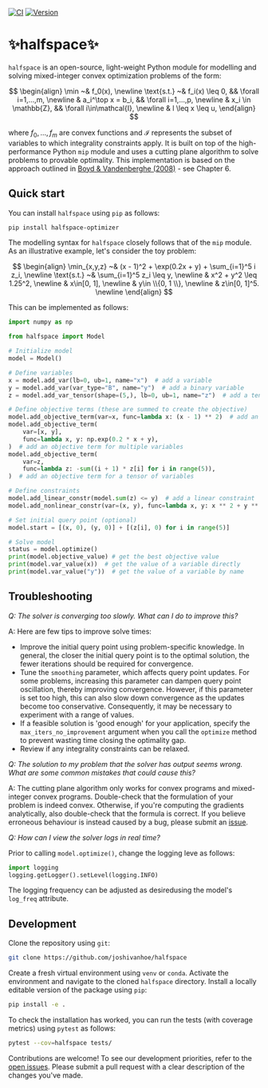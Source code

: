 [![CI](https://github.com/joshivanhoe/halfspace/actions/workflows/ci.yml/badge.svg?branch=main)](https://github.com/joshivanhoe/halfspace/actions/workflows/ci.yml)
[![Version](https://img.shields.io/pypi/v/halfspace-optimizer?color=blue)](https://pypi.org/project/halfspace-optimizer/)


# ✨halfspace✨

`halfspace` is an open-source, light-weight Python module for modelling and solving mixed-integer convex optimization problems of the form:

$$
\begin{align}
\min ~& f_0(x), \newline
\text{s.t.} ~& f_i(x) \leq 0, && \forall i=1,...,m, \newline
& a_i^\top x = b_i,  && \forall i=1,...,p, \newline
& x_i \in \mathbb{Z}, && \forall i\in\mathcal{I}, \newline
& l \leq x \leq u,
\end{align}
$$

where $f_0,...,f_m$ are convex functions and $\mathcal{I}$ represents the subset of variables to which integrality constraints apply.
It is built on top of the high-performance Python `mip` module and uses a cutting plane algorithm to solve problems to provable optimality.
This implementation is based on the approach outlined in [Boyd & Vandenberghe (2008)](https://see.stanford.edu/materials/lsocoee364b/05-localization_methods_notes.pdf) - see Chapter 6.


## Quick start

You can install `halfspace` using `pip` as follows:

```bash
pip install halfspace-optimizer
```

The modelling syntax for `halfspace` closely follows that of the `mip` module. As an illustrative example, let's consider the toy problem:

$$
\begin{align}
\min_{x,y,z} ~& (x - 1)^2 + \exp(0.2x + y) + \sum_{i=1}^5 i z_i, \newline
\text{s.t.}  ~& \sum_{i=1}^5 z_i \leq y, \newline
& x^2 + y^2 \leq 1.25^2, \newline
& x\in[0, 1], \newline
& y\in \\{0, 1 \\}, \newline
& z\in[0, 1]^5. \newline
\end{align}
$$

This can be implemented as follows:

```python
import numpy as np

from halfspace import Model

# Initialize model
model = Model()

# Define variables
x = model.add_var(lb=0, ub=1, name="x")  # add a variable
y = model.add_var(var_type="B", name="y")  # add a binary variable
z = model.add_var_tensor(shape=(5,), lb=0, ub=1, name="z")  # add a tensor of variables

# Define objective terms (these are summed to create the objective)
model.add_objective_term(var=x, func=lambda x: (x - 1) ** 2)  # add an objective term for one variable
model.add_objective_term(
    var=[x, y],
    func=lambda x, y: np.exp(0.2 * x + y),
)  # add an objective term for multiple variables
model.add_objective_term(
    var=z,
    func=lambda z: -sum((i + 1) * z[i] for i in range(5)),
)  # add an objective term for a tensor of variables

# Define constraints
model.add_linear_constr(model.sum(z) <= y)  # add a linear constraint
model.add_nonlinear_constr(var=(x, y), func=lambda x, y: x ** 2 + y ** 2 - 1.25 ** 2)  # add a nonlinear constraint

# Set initial query point (optional)
model.start = [(x, 0), (y, 0)] + [(z[i], 0) for i in range(5)]

# Solve model
status = model.optimize()
print(model.objective_value) # get the best objective value
print(model.var_value(x))  # get the value of a variable directly
print(model.var_value("y"))  # get the value of a variable by name
```

## Troubleshooting

*Q: The solver is converging too slowly. What can I do to improve this?*

A: Here are few tips to improve solve times:
- Improve the initial query point using problem-specific knowledge. In general, the closer the initial query point is to the optimal solution, the fewer iterations should be required for convergence.
- Tune the `smoothing` parameter, which affects query point updates. For some problems, increasing this parameter can dampen query point oscillation, thereby improving convergence. However, if this parameter is set too high, this can also slow down convergence as the updates become too conservative. Consequently, it may be necessary to experiment with a range of values.
- If a feasible solution is 'good enough' for your application, specify the `max_iters_no_improvement` argument when you call the `optimize` method to prevent wasting time closing the optimality gap.
- Review if any integrality constraints can be relaxed.


*Q: The solution to my problem that the solver has output seems wrong. What are some common mistakes that could cause this?*

A: The cutting plane algorithm only works for convex programs and mixed-integer convex programs. Double-check that the formulation of your problem is indeed convex.
Otherwise, if you're computing the gradients analytically, also double-check that the formula is correct. If you believe erroneous behaviour is instead caused by a bug, please submit an [issue](https://github.com/joshivanhoe/halfspace/issues/new).

*Q: How can I view the solver logs in real time?*

Prior to calling `model.optimize()`, change the logging leve as follows:

```python
import logging
logging.getLogger().setLevel(logging.INFO)
```

The logging frequency can be adjusted as desiredusing the model's `log_freq` attribute.

## Development

Clone the repository using `git`:

```bash
git clone https://github.com/joshivanhoe/halfspace
````

Create a fresh virtual environment using `venv` or `conda`.
Activate the environment and navigate to the cloned `halfspace` directory.
Install a locally editable version of the package using `pip`:

```bash
pip install -e .
```

To check the installation has worked, you can run the tests (with coverage metrics) using `pytest` as follows:

```bash
pytest --cov=halfspace tests/
```

Contributions are welcome! To see our development priorities, refer to the [open issues](https://github.com/joshivanhoe/halfspace/issues).
Please submit a pull request with a clear description of the changes you've made.
